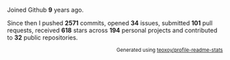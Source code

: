 Joined Github **9** years ago.

Since then I pushed **2571** commits, opened **34** issues, submitted **101** pull requests, received **618** stars across **194** personal projects and contributed to **32** public repositories.

<p align="right"><sub>Generated using <a href="https://github.com/marketplace/actions/profile-readme-stats">teoxoy/profile-readme-stats</a></sub></p>
